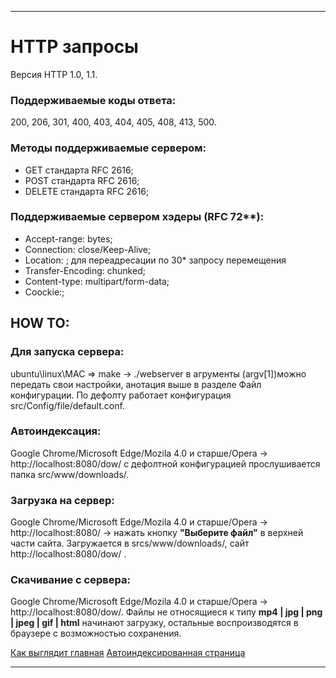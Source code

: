 ____

# HTTP запросы
 
Версия HTTP 1.0, 1.1.

### Поддерживаемые коды ответа:
200, 206, 301, 400, 403, 404, 405, 408, 413, 500.
 
### Методы поддерживаемые сервером:
- GET стандарта RFC 2616; 
- POST стандарта RFC 2616;
- DELETE стандарта RFC 2616;

### Поддерживаемые сервером хэдеры (RFC 72**):
- Accept-range: bytes;
- Connection: close/Keep-Alive;
- Location: ; для переадресации по 30* запросу перемещения
- Transfer-Encoding: chunked;
- Content-type: multipart/form-data;
- Coockie:;

## HOW TO: 
### Для запуска сервера:
ubuntu\linux\MAC => make -> ./webserver в агрументы (argv[1])можно передать свои настройки, анотация выше в разделе Файл конфигурации. По дефолту работает конфигурация src/Config/file/default.conf.

### Автоиндексация:
Google Chrome/Microsoft Edge/Mozila 4.0 и старше/Opera -> http://localhost:8080/dow/ с дефолтной конфигурацией прослушивается папка src/www/downloads/.

### Загрузка на сервер:  
Google Chrome/Microsoft Edge/Mozila 4.0 и старше/Opera -> http://localhost:8080/ -> нажать кнопку **"Выберите файл"** в верхней части сайта. Загружается в srcs/www/downloads/, сайт http://localhost:8080/dow/ .

### Скачивание с сервера:
Google Chrome/Microsoft Edge/Mozila 4.0 и старше/Opera -> http://localhost:8080/dow/. Файлы не относящиеся к типу **mp4 | jpg | png | jpeg | gif | html** начинают загрузку, остальные воспроизводятся в браузере с возможностью сохранения.

[Как выглядит главная](https://github.com/Katczinski/webserv/blob/master/srcs/www/downloads/auto/location_root.png)
[Автоиндексированная страница](https://github.com/Katczinski/webserv/blob/master/srcs/www/downloads/auto/location_dow.png)
____
